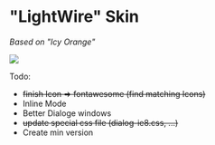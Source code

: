 "LightWire" Skin
====================

*Based on "Icy Orange"*

![](https://processwire.com/talk/uploads/monthly_02_2015/post-140-0-82434300-1423925224.png)

Todo:
- <s>finish Icon => fontawesome (find matching Icons)</s>
- Inline Mode
- Better Dialoge windows
- <s>update special css file (dialog-ie8.css, ...)</s>
- Create min version
